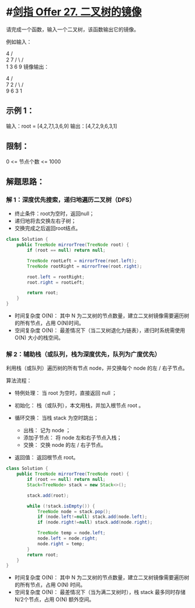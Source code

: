 # #[剑指 Offer 27. 二叉树的镜像](https://leetcode-cn.com/problems/er-cha-shu-de-jing-xiang-lcof/)

请完成一个函数，输入一个二叉树，该函数输出它的镜像。

例如输入：

   4
  /  \
 2   7
 / \  / \
1  3 6  9
镜像输出：

   4
  /  \
 7   2
 / \  / \
9  6 3  1

## 示例 1：

输入：root = [4,2,7,1,3,6,9]
输出：[4,7,2,9,6,3,1]

## 限制：

0 <= 节点个数 <= 1000

## 解题思路：

### 解 1：深度优先搜索，递归地遍历二叉树（DFS）

- 终止条件：root为空时，返回null；
- 递归地将去交换左右子树；
- 交换完成之后返回root结点。

~~~java
class Solution {
    public TreeNode mirrorTree(TreeNode root) {
        if (root == null) return null;

        TreeNode rootLeft = mirrorTree(root.left);
        TreeNode rootRight = mirrorTree(root.right);

        root.left = rootRight;
        root.right = rootLeft;

        return root;
    }
}
~~~

- 时间复杂度 O(N)： 其中 N 为二叉树的节点数量，建立二叉树镜像需要遍历树的所有节点，占用 O(N)时间。
- 空间复杂度 O(N)： 最差情况下（当二叉树退化为链表），递归时系统需使用 O(N) 大小的栈空间。



### 解 2：辅助栈（或队列，栈为深度优先，队列为广度优先）

利用栈（或队列）遍历树的所有节点 node，并交换每个 node 的左 / 右子节点。

算法流程：

- 特例处理： 当 root 为空时，直接返回 null ；
- 初始化： 栈（或队列），本文用栈，并加入根节点 root 。
- 循环交换： 当栈 stack 为空时跳出；
  - 出栈： 记为 node ；
  - 添加子节点： 将 node 左和右子节点入栈；
  - 交换： 交换 node 的左 / 右子节点。

- 返回值： 返回根节点 root。

~~~java
class Solution {
    public TreeNode mirrorTree(TreeNode root) {
        if (root == null) return null;
        Stack<TreeNode> stack = new Stack<>();

        stack.add(root);

        while (!stack.isEmpty()) {
            TreeNode node = stack.pop();
            if (node.left!=null) stack.add(node.left);
            if (node.right!=null) stack.add(node.right);

            TreeNode temp = node.left;
            node.left = node.right;
            node.right = temp;
        }
        return root;
    }
}
~~~

- 时间复杂度 O(N)： 其中 N 为二叉树的节点数量，建立二叉树镜像需要遍历树的所有节点，占用 O(N) 时间。
- 空间复杂度 O(N)： 最差情况下（当为满二叉树时），栈 stack 最多同时存储 N/2个节点，占用 O(N) 额外空间。